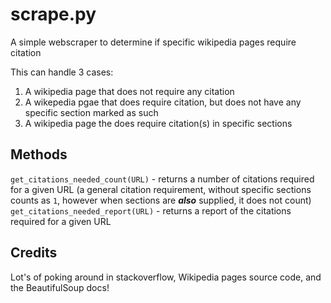 # scrape.py

A simple webscraper to determine if specific wikipedia pages require citation

This can handle 3 cases:

1. A wikipedia page that does not require any citation
1. A wikepedia pgae that does require citation, but does not have any specific section marked as such
1. A wikipedia page the does require citation(s) in specific sections

## Methods

`get_citations_needed_count(URL)` - returns a number of citations required for a given URL (a general citation requirement, without specific sections counts as `1`, however when sections are __*also*__ supplied, it does not count)
`get_citations_needed_report(URL)` - returns a report of the citations required for a given URL

## Credits

Lot's of poking around in stackoverflow, Wikipedia pages source code, and the BeautifulSoup docs!

